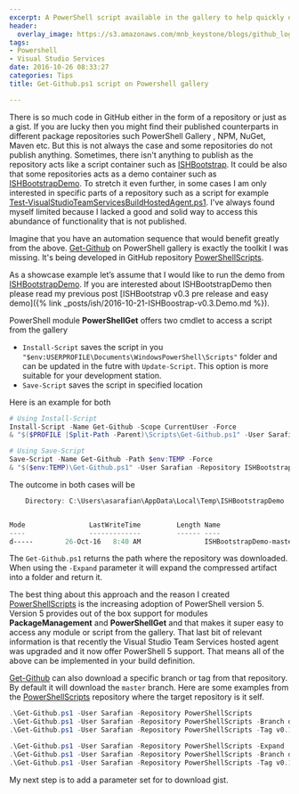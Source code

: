 ```yaml
---
excerpt: A PowerShell script available in the gallery to help quickly download and use source from public GitHub repositories
header:
  overlay_image: https://s3.amazonaws.com/mnb_keystone/blogs/github_logo.png
tags:
- Powershell
- Visual Studio Services
date: 2016-10-26 08:33:27
categories: Tips
title: Get-Github.ps1 script on Powershell gallery

---
```




There is so much code in GitHub either in the form of a repository or just as a gist. 
If you are lucky then you might find their published counterparts in different package repositories such PowerShell Gallery , NPM, NuGet, Maven etc. 
But this is not always the case and some repositories do not publish anything. Sometimes, there isn't anything to publish as the repository acts like a script container such as [ISHBootstrap](https://github.com/Sarafian/ISHBootstrap). 
It could be also that some repositories acts as a demo container such as [ISHBootstrapDemo](https://github.com/Sarafian/ISHBootstrapDemo). 
To stretch it even further, in some cases I am only interested in specific parts of a repository such as a script for example [Test-VisualStudioTeamServicesBuildHostedAgent.ps1](https://github.com/Sarafian/PowerShellScripts/blob/master/Automation/VisualStudioTeamServices/Test-VisualStudioTeamServicesBuildHostedAgent.ps1).
I've always found myself limited because I lacked a good and solid way to access this abundance of functionality that is not published.

Imagine that you have an automation sequence that would benefit greatly from the above. 
[Get-Github](https://www.powershellgallery.com/packages/Get-Github/) on PowerShell gallery is exactly the toolkit I was missing. 
It's being developed in GitHub repository [PowerShellScripts](https://github.com/Sarafian/PowerShellScripts).

As a showcase example let’s assume that I would like to run the demo from [ISHBootstrapDemo](https://github.com/Sarafian/ISHBootstrapDemo). 
If you are interested about ISHBootstrapDemo then please read my previous post [ISHBootstrap v0.3 pre release and easy demo]({% link _posts/ish/2016-10-21-ISHBoostrap-v0.3.Demo.md %}). 

PowerShell module **PowerShellGet** offers two cmdlet to access a script from the gallery

- `Install-Script` saves the script in you `"$env:USERPROFILE\Documents\WindowsPowerShell\Scripts"` folder and can be updated in the futre with `Update-Script`. This option is more suitable for your development station.
- `Save-Script` saves the script in specified location

Here is an example for both

```powershell
# Using Install-Script
Install-Script -Name Get-Github -Scope CurrentUser -Force
& "$($PROFILE |Split-Path -Parent)\Scripts\Get-Github.ps1" -User Sarafian -Repository ISHBootstrapDemo -Expand

# Using Save-Script
Save-Script -Name Get-Github -Path $env:TEMP -Force
& "$($env:TEMP)\Get-Github.ps1" -User Sarafian -Repository ISHBootstrapDemo -Expand
```

The outcome in both cases will be 

```powershell
    Directory: C:\Users\asarafian\AppData\Local\Temp\ISHBootstrapDemo


Mode                LastWriteTime         Length Name
----                -------------         ------ ----
d-----        26-Oct-16   8:40 AM                ISHBootstrapDemo-master
```

The `Get-Github.ps1` returns the path where the repository was downloaded. When using the `-Expand` parameter it will expand the compressed artifact into a folder and return it.

The best thing about this approach and the reason I created [PowerShellScripts](https://github.com/Sarafian/PowerShellScripts) is the increasing adoption of PowerShell version 5. 
Version 5 provides out of the box support for modules **PackageManagement** and **PowerShellGet** and that makes it super easy to access any module or script from the gallery. 
That last bit of relevant information is that recently the Visual Studio Team Services hosted agent was upgraded and it now offer PowerShell 5 support. 
That means all of the above can be implemented in your build definition.

[Get-Github](https://www.powershellgallery.com/packages/Get-Github/) can also download a specific branch or tag from that repository. 
By default it will download the `master` branch. 
Here are some examples from the [PowerShellScripts](https://github.com/Sarafian/PowerShellScripts) repository where the target repository is it self.

```powershell
.\Get-Github.ps1 -User Sarafian -Repository PowerShellScripts
.\Get-Github.ps1 -User Sarafian -Repository PowerShellScripts -Branch develop
.\Get-Github.ps1 -User Sarafian -Repository PowerShellScripts -Tag v0.1

.\Get-Github.ps1 -User Sarafian -Repository PowerShellScripts -Expand
.\Get-Github.ps1 -User Sarafian -Repository PowerShellScripts -Branch develop -Expand
.\Get-Github.ps1 -User Sarafian -Repository PowerShellScripts -Tag v0.1 -Expand
```

My next step is to add a parameter set for to download gist.
